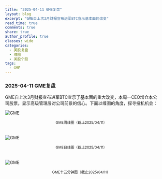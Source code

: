 ```yaml
---
title: "2025-04-11 GME复盘"
layout: blog
excerpt: "GME自上次3月财报宣布进军BTC宣示基本面的改变"
read_time: true
comments: true
share: true
author_profile: true
classes: wide
categories:
  - 美股复盘
  - 缠图
  - 美股个股
tags:
  - GME
---
```


### 2025-04-11 GME复盘
GME自上次3月财报宣布进军BTC宣示了基本面的重大改变，本周一CEO增仓本公司股票，显示高级管理层对公司前景的信心。下面以缠图的角度，探寻投机机会：

![GME](https://image.olim.cc/2025/GME-20250411-week.jpg)
<small><center>GME周线图（截止2025/04/11）</center></small>　

![GME](https://image.olim.cc/2025/GME-20250411-day.jpg)
<small><center>GME日线图（截止2025/04/11）</center></small>　

![GME](https://image.olim.cc/2025/GME-20250411-m15.jpg)
<small><center>GME十五分钟图（截止2025/04/11）</center></small>　
